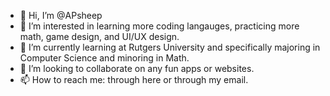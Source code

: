 - 👋 Hi, I’m @APsheep
- 👀 I’m interested in learning more coding langauges, practicing more math, game design, and UI/UX design.
- 🌱 I’m currently learning at Rutgers University and specifically majoring in Computer Science and minoring in Math.
- 💞️ I’m looking to collaborate on any fun apps or websites.
- 📫 How to reach me: through here or through my email.

<!---
APsheep/APsheep is a ✨ special ✨ repository because its `README.md` (this file) appears on your GitHub profile.
You can click the Preview link to take a look at your changes.
--->

